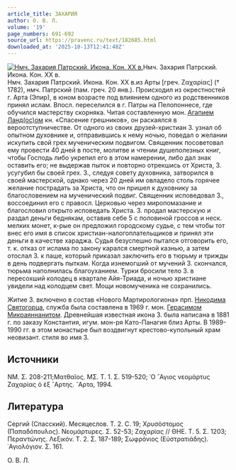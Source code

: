 ```yaml
---
article_title: ЗАХАРИЯ
author: О. В. Л.
volume: '19'
page_numbers: 691-692
source_url: https://pravenc.ru/text/182685.html
downloaded_at: '2025-10-13T12:41:48Z'
---
```


[![Нмч. Захария Патрский. Икона. Кон. XX в.](https://pravenc.ru/data/797/487/1234/i200.jpg "Кликните для увеличения картинки")](https://pravenc.ru/data/797/487/1234/i400.jpg)Нмч. Захария Патрский. Икона. Кон. XX в.  
Нмч. Захария Патрский. Икона. Кон. XX в.из Арты [греч. Ζαχαρίας] († 1782), нмч. Патрский (пам. греч. 20 янв.). Происходил из окрестностей г. Арта (Эпир), в юном возрасте под влиянием одного из родственников принял ислам. Впосл. переселился в г. Патры на Пелопоннесе, где обучился мастерству скорняка. Читая составленную мон. [Агапием Ланд(ос)ом](<https://pravenc.ru/text/Агапием Ланд(ос)ом.html>) кн. «Спасение грешников», он раскаялся в вероотступничестве. От одного из своих друзей-христиан З. узнал об опытном духовнике и, отправившись к нему ночью, поведал о желании искупить свой грех мученическим подвигом. Священник посоветовал ему провести 40 дней в посте, молитве и чтении душеполезных книг, чтобы Господь либо укрепил его в этом намерении, либо дал знак оставить его; не выдержав пыток и повторно отрекшись от Христа, З. усугубил бы своей грех. З., следуя совету духовника, затворился в своей мастерской, однако через 20 дней им овладело столь горячее желание пострадать за Христа, что он пришел к духовнику за благословением на мученический подвиг. Священник исповедовал З., воссоединил его с правосл. Церковью через миропомазание и благословил открыто исповедать Христа. З. продал мастерскую и раздал деньги беднякам, оставив себе 5 с половиной гроссов и неск. мелких монет, к-рые он предложил городскому судье, с тем чтобы тот внес его имя в список христиан-налогоплательщиков и принял эти деньги в качестве хараджа. Судья безуспешно пытался отговорить его, т. к. отказ от ислама по закону карался смертной казнью, а затем отослал З. к паше, который приказал заключить его в тюрьму и трижды в день подвергать пыткам. Когда изнемогший от мучений З. скончался, тюрьма наполнилась благоуханием. Турки бросили тело З. в пересохший колодец в квартале Айя-Триада, и ночью христиане увидели над колодцем свет. Мощи новомученика не сохранились.

Житие З. включено в состав «Нового Мартирологиона» прп. [Никодима Святогорца](<https://pravenc.ru/text/Никодим Святогорец.html>), служба была составлена в 1969 г. мон. [Герасимом Микраяннанитом](<https://pravenc.ru/text/Герасим Микраяннанит.html>). Древнейшая известная икона З. была написана в 1881 г. по заказу Константия, игум. мон-ря Като-Панагия близ Арты. В 1989-1990 гг. в этом монастыре был воздвигнут крестово-купольный храм неовизант. стиля во имя З.

## Источники

ΝΜ. Σ. 208-211;Ματθαῖος. ΜΣ. Τ. 1. Σ. 519-520; ῾Ο ῞Αγιος νεομάρτυς Ζαχαρίας ὁ ἐξ ῎Αρτης. ῎Αρτα, 1994.

## Литература

Сергий (Спасский). Месяцеслов. Т. 2. С. 19; Χρυσόστομος (Παπαδόπουλος). Νεομάρτυρες. Σ. 52-53; Ζαχαρίας // ΘΗΕ. Τ. 5. Σ. 1203; Περαντώνης. Λεξικόν. Τ. 2. Σ. 187-189; Σωφρόνιος (Εὐστρατιάδης). ῾Αγιολόγιον. Σ. 161.

О. В. Л.
